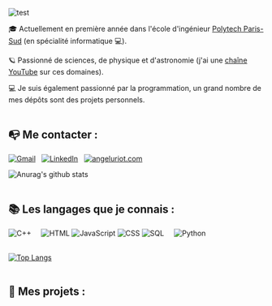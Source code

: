 ![test](https://i.imgur.com/ISMhfxa.gif)

🎓 Actuellement en première année dans l'école d'ingénieur [Polytech Paris-Sud](https://www.polytech.universite-paris-saclay.fr/ecole/presentation-ecole) (en spécialité informatique 💻).

🪐 Passionné de sciences, de physique et d'astronomie (j'ai une [chaîne YouTube](https://www.youtube.com/c/DIMENSI0N) sur ces domaines).

💻 Je suis également passionné par la programmation, un grand nombre de mes dépôts sont des projets personnels.
<br><br>

## 📭 Me contacter :

[![Gmail](https://img.shields.io/badge/-GMAIL-D14836?style=for-the-badge&logo=gmail&logoColor=white)](mailto:angel.uriot@gmail.com)
&nbsp; [![LinkedIn](https://img.shields.io/badge/-LINKEDIN-0077B5?style=for-the-badge&logo=linkedin&logoColor=white)](https://www.linkedin.com/in/angel-uriot/)
&nbsp; [![angeluriot.com](https://img.shields.io/badge/-ANGELURIOT.COM-000000?style=for-the-badge&logo=react&logoColor=white)](https://www.angeluriot.com/)
<br>

![Anurag's github stats](https://github-readme-stats.vercel.app/api?username=angeluriot&hide=issues&show_icons=true)
<br><br>

## 📚 Les langages que je connais :

![C++](https://img.shields.io/badge/-C++-2C41CB?style=for-the-badge&logo=C%2B%2B&logoColor=white)
&nbsp; &nbsp; ![HTML](https://img.shields.io/badge/-HTML-E15622?style=for-the-badge&logo=HTML5&logoColor=white)
![JavaScript](https://img.shields.io/badge/-JavaScript-E7BA15?style=for-the-badge&logo=JavaScript&logoColor=white)
![CSS](https://img.shields.io/badge/-CSS-1B7FDE?style=for-the-badge&logo=CSS3&logoColor=white)
![SQL](https://img.shields.io/badge/-SQL-1DDEC1?style=for-the-badge&logo=MySQL&logoColor=white)
&nbsp; &nbsp; ![Python](https://img.shields.io/badge/-Python-E426D6?style=for-the-badge&logo=Python&logoColor=white)
<br><br>

[![Top Langs](https://github-readme-stats.vercel.app/api/top-langs/?username=angeluriot)](https://github.com/anuraghazra/github-readme-stats)
<br><br>

## 📂 Mes projets :
